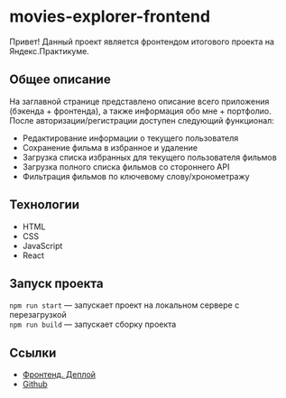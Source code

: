 # movies-explorer-frontend
Привет! Данный проект является фронтендом итогового проекта на Яндекс.Практикуме.

## Общее описание

На заглавной странице представлено описание всего приложения (бэкенда + фронтенда), а также информация обо мне + портфолио.
После авторизации/регистрации доступен следующий функционал:
* Редактирование информации о текущего пользователя
* Сохранение фильма в избранное и удаление
* Загрузка списка избранных для текущего пользователя фильмов
* Загрузка полного списка фильмов со стороннего API
* Фильтрация фильмов по ключевому слову/хронометражу

## Технологии

* HTML
* CSS
* JavaScript
* React

## Запуск проекта

`npm run start` — запускает проект на локальном сервере с перезагрузкой   
`npm run build` — запускает сборку проекта

## Ссылки

* [Фронтенд. Деплой](https://evg.nomoredomains.icu/)
* [Github](https://github.com/evgboch/movies-explorer-frontend)

